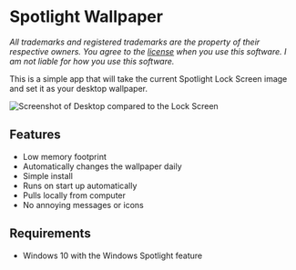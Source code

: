 # Spotlight Wallpaper

*All trademarks and registered trademarks are the property of their respective owners. You agree to the [license](LICENSE) when you use this software. I am not liable for how you use this software.*

This is a simple app that will take the current Spotlight Lock Screen image and set it as your desktop wallpaper.

![Screenshot of Desktop compared to the Lock Screen](/screenshots/comparison.png)

## Features

- Low memory footprint
- Automatically changes the wallpaper daily
- Simple install
- Runs on start up automatically
- Pulls locally from computer
- No annoying messages or icons

## Requirements

- Windows 10 with the Windows Spotlight feature












